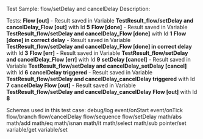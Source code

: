 Test Sample: flow/setDelay and cancelDelay
Description: 

Tests:
	**Flow [out]** - Result saved in Variable **TestResult_flow/setDelay and cancelDelay_Flow [out]** with Id **5**
	**Flow [done]** - Result saved in Variable **TestResult_flow/setDelay and cancelDelay_Flow [done]** with Id **1**
	**Flow [done] 
in correct delay** - Result saved in Variable **TestResult_flow/setDelay and cancelDelay_Flow [done] 
in correct delay** with Id **3**
	**Flow [err]** - Result saved in Variable **TestResult_flow/setDelay and cancelDelay_Flow [err]** with Id **9**
	**setDelay [cancel]** - Result saved in Variable **TestResult_flow/setDelay and cancelDelay_setDelay [cancel]** with Id **6**
	**cancelDelay triggered** - Result saved in Variable **TestResult_flow/setDelay and cancelDelay_cancelDelay triggered** with Id **7**
	**cancelDelay 
Flow [out]** - Result saved in Variable **TestResult_flow/setDelay and cancelDelay_cancelDelay 
Flow [out]** with Id **8**

Schemas used in this test case:
	debug/log
	event/onStart
	event/onTick
	flow/branch
	flow/cancelDelay
	flow/sequence
	flow/setDelay
	math/abs
	math/add
	math/eq
	math/isnan
	math/lt
	math/select
	math/sub
	pointer/set
	variable/get
	variable/set
